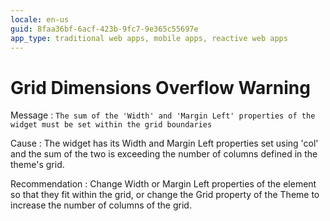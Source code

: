 ```yaml
---
locale: en-us
guid: 8faa36bf-6acf-423b-9fc7-9e365c55697e
app_type: traditional web apps, mobile apps, reactive web apps
---
```


# Grid Dimensions Overflow Warning

Message
:   `The sum of the 'Width' and 'Margin Left' properties of the widget must be set within the grid boundaries`

Cause
:   The widget has its Width and Margin Left properties set using 'col' and the sum of the two is exceeding the number of columns defined in the theme's grid.

Recommendation
:   Change Width or Margin Left properties of the element so that they fit within the grid, or change the Grid property of the Theme to increase the number of columns of the grid.
